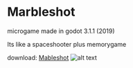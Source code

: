 # Marbleshot
microgame made in godot 3.1.1 (2019)

Its like a spaceshooter plus memorygame

download: [Mableshot](https://drive.google.com/file/d/18yMzXXvdkWAF5KuOhDdMiJ-6bH2j7Mnk/view?usp=sharing)
![alt text](http://clerison-com.umbler.net/index_files/post1.jpg)


